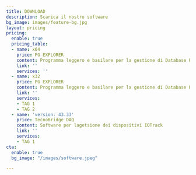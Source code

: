 ```yaml
---
title: DOWNLOAD
description: Scarica il nostro software
bg_image: images/feature-bg.jpg
layout: pricing
pricing:
  enable: true
  pricing_table:
  - name: x64
    price: PG EXPLORER
    content: Programma leggero e basilare per la gestione di Database PostgreSQL
    link: ''
    services: ''
  - name: x32
    price: PG EXPLORER
    content: Programma leggero e basilare per la gestione di Database PostgreSQL
    link: ''
    services:
    - TAG 1
    - TAG 2
  - name: 'version: 43.33'
    price: TecnoBridge DAQ
    content: Software per lagetsione dei dispositivi IOTrack
    link: ''
    services:
    - TAG 1
cta:
  enable: true
  bg_image: "/images/software.jpeg"

---
```

